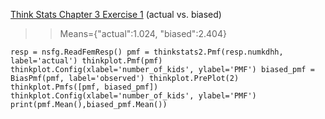 [Think Stats Chapter 3 Exercise 1](http://greenteapress.com/thinkstats2/html/thinkstats2004.html#toc31) (actual vs. biased)

>> Means={"actual":1.024, "biased":2.404}

 `resp = nsfg.ReadFemResp()
pmf = thinkstats2.Pmf(resp.numkdhh, label='actual')
thinkplot.Pmf(pmf)
thinkplot.Config(xlabel='number_of_kids', ylabel='PMF')
biased_pmf = BiasPmf(pmf, label='observed')
thinkplot.PrePlot(2)
thinkplot.Pmfs([pmf, biased_pmf])
thinkplot.Config(xlabel='number_of_kids', ylabel='PMF')
print(pmf.Mean(),biased_pmf.Mean())`
